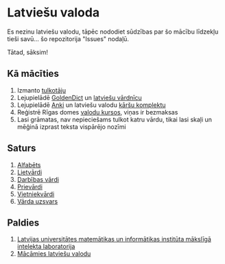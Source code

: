 Latviešu valoda
===============

Es nezinu latviešu valodu, tāpēc nododiet sūdzības par šo mācību līdzekļu tieši
savū... šo repozitorija "Issues" nodaļū.

Tātad, sāksim!

Kā mācīties
-----------

1. Izmanto [tulkotāju](https://translate.google.lv/#lv/en/Gudrinieks!)
2. Lejupielādē [GoldenDict](http://goldendict.org) un [latviešu vārdnīcu](
http://www.babylon-software.com/free-dictionaries/languages/latvian)
3. Lejupielādē [Anki](https://apps.ankiweb.net) un latviešu valodu
[kāršu komplektu](https://ankiweb.net/shared/info/387126451)
4. Reģistrē Rīgas domes
[valodu kursos](http://www.kultura.riga.lv/public/65612.html),
viņas ir bezmaksas
5. Lasi grāmatas, nav nepieciešams tulkot katru vārdu, tikai lasi skaļi un
mēģinā izprast teksta vispārējo nozīmi

Saturs
-------

1. [Alfabēts](01-alfabets.md)
2. [Lietvārdi](02-lietvardi.md)
3. [Darbības vārdi](03-darbibas-vardi.md)
4. [Prievārdi](04-prievardi.md)
5. [Vietniekvārdi](05-vietniekvardi.md)
5. [Vārda uzsvars](06-varda-uzsvars.md)

Paldies
-------

1. [Latvijas universitātes matemātikas un informātikas institūta mākslīgā intelekta laboratorija](http://valoda.ailab.lv)
2. [Mācāmies latviešu valodu](http://mlv.id.lv/lv/grammar/text/index.html)
